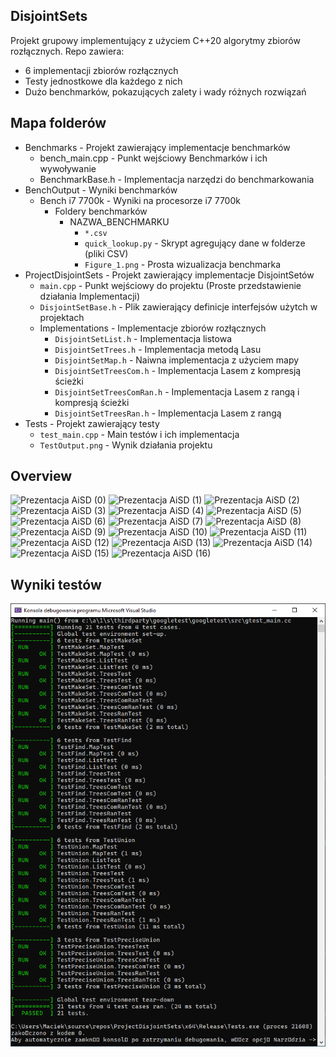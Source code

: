 ## DisjointSets
Projekt grupowy implementujący z użyciem C++20 algorytmy zbiorów rozłącznych. Repo zawiera:
* 6 implementacji zbiorów rozłącznych
* Testy jednostkowe dla każdego z nich
* Dużo benchmarków, pokazujących zalety i wady różnych rozwiązań

## Mapa folderów
* Benchmarks - Projekt zawierający implementacje benchmarków
  * bench_main.cpp - Punkt wejściowy Benchmarków i ich wywoływanie
  * BenchmarkBase.h - Implementacja narzędzi do benchmarkowania
* BenchOutput - Wyniki benchmarków
  * Bench i7 7700k - Wyniki na procesorze i7 7700k
    * Foldery benchmarków
      * NAZWA_BENCHMARKU 
         * `*.csv` 
         * `quick_lookup.py` - Skrypt agregujący dane w folderze (pliki CSV)
         * `Figure_1.png` - Prosta wizualizacja benchmarka
* ProjectDisjointSets - Projekt zawierający implementacje DisjointSetów
  * `main.cpp` - Punkt wejściowy do projektu (Proste przedstawienie działania Implementacji)
  * `DisjointSetBase.h` - Plik zawierający definicje interfejsów użytch w projektach
  * Implementations - Implementacje zbiorów rozłącznych
    * `DisjointSetList.h` - Implementacja listowa
    * `DisjointSetTrees.h` - Implementacja metodą Lasu
    * `DisjointSetMap.h` - Naiwna implementacja z użyciem mapy
    * `DisjointSetTreesCom.h` - Implementacja Lasem z kompresją ścieżki
    * `DisjointSetTreesComRan.h`  - Implementacja Lasem z rangą i kompresją ścieżki 
    * `DisjointSetTreesRan.h` - Implementacja Lasem z rangą 
* Tests - Projekt zawierający testy
  * `test_main.cpp` - Main testów i ich implementacja
  * `TestOutput.png` - Wynik działania projektu
  
## Overview

![Prezentacja AiSD (0)](https://user-images.githubusercontent.com/49908210/167669112-412343c7-bbaa-405a-b70f-1ebcdd3aca3f.svg)
![Prezentacja AiSD (1)](https://user-images.githubusercontent.com/49908210/167669468-eed2fbaf-97dd-44ff-94e0-577c2d163e87.svg)
![Prezentacja AiSD (2)](https://user-images.githubusercontent.com/49908210/167669474-d54b490f-ef9c-46a2-b8da-33817985b04a.svg)
![Prezentacja AiSD (3)](https://user-images.githubusercontent.com/49908210/167669507-995ca541-18bc-42cd-9f40-2aca0411ced4.svg)
![Prezentacja AiSD (4)](https://user-images.githubusercontent.com/49908210/167669530-cccf17bf-201f-4d37-aa3c-b14db1304ddc.svg)
![Prezentacja AiSD (5)](https://user-images.githubusercontent.com/49908210/167669533-e4721897-2f27-4ca4-8771-4d88e8fa0049.svg)
![Prezentacja AiSD (6)](https://user-images.githubusercontent.com/49908210/167669544-000914d1-3b00-4f69-a9cd-240a4e240c0d.svg)
![Prezentacja AiSD (7)](https://user-images.githubusercontent.com/49908210/167669555-934f5e6f-a9b0-4463-86d8-cf2c710e1534.svg)
![Prezentacja AiSD (8)](https://user-images.githubusercontent.com/49908210/167669561-54732867-8ebf-4b27-8bc8-caffb13b7f9d.svg)
![Prezentacja AiSD (9)](https://user-images.githubusercontent.com/49908210/167669576-77b40790-d098-43c2-91a0-4692060ca998.svg)
![Prezentacja AiSD (10)](https://user-images.githubusercontent.com/49908210/167669581-cced6412-4aea-4a72-94dd-93bd3f3127b0.svg)
![Prezentacja AiSD (11)](https://user-images.githubusercontent.com/49908210/167669589-53294c64-41c4-40b1-89d8-6a9e850c9261.svg)
![Prezentacja AiSD (12)](https://user-images.githubusercontent.com/49908210/167669605-3913d47c-1a6d-4d22-aa98-8793a60ac48e.svg)
![Prezentacja AiSD (13)](https://user-images.githubusercontent.com/49908210/167669613-0d3a3193-41cf-4cbf-a767-9daaeeec6c10.svg)
![Prezentacja AiSD (14)](https://user-images.githubusercontent.com/49908210/167669627-535da503-656a-4a7b-ab52-fd63b97beea4.svg)
![Prezentacja AiSD (15)](https://user-images.githubusercontent.com/49908210/167669641-b889aef9-8ea0-4209-9032-0918d7e3ab72.svg)
![Prezentacja AiSD (16)](https://user-images.githubusercontent.com/49908210/167669651-255231ac-2ce0-453a-baf1-959deb6ef622.svg)

## Wyniki testów
![Screen z konsoli](Tests/TestsOutput.png)
